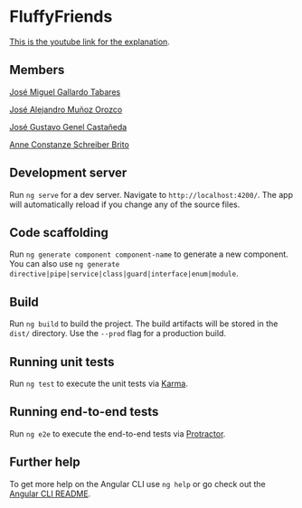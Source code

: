 # FluffyFriends

[This is the youtube link for the explanation](https://youtu.be/AoMZPOrP9TQ).

## Members

[José Miguel Gallardo Tabares](https://github.com/MiguelGT98)

[José Alejandro Muñoz Orozco](https://github.com/Marshysaurus)

[José Gustavo Genel Castañeda](https://github.com/jgenel)

[Anne Constanze Schreiber Brito](https://github.com/ACSBSC)

## Development server

Run `ng serve` for a dev server. Navigate to `http://localhost:4200/`. The app will automatically reload if you change any of the source files.

## Code scaffolding

Run `ng generate component component-name` to generate a new component. You can also use `ng generate directive|pipe|service|class|guard|interface|enum|module`.

## Build

Run `ng build` to build the project. The build artifacts will be stored in the `dist/` directory. Use the `--prod` flag for a production build.

## Running unit tests

Run `ng test` to execute the unit tests via [Karma](https://karma-runner.github.io).

## Running end-to-end tests

Run `ng e2e` to execute the end-to-end tests via [Protractor](http://www.protractortest.org/).

## Further help

To get more help on the Angular CLI use `ng help` or go check out the [Angular CLI README](https://github.com/angular/angular-cli/blob/master/README.md).
